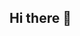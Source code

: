 ## Hi there 👋

<!--
**Elly3005/Elly3005** is a ✨ _special_ ✨ repository because its `README.md` (this file) appears on your GitHub profile.

Here are some ideas to get you started:

- 🔭 I’m currently working on ...
- 🌱 I’m currently learning JavaScript...
- 👯 I’m looking to collaborate on ...
- 🤔 I’m looking for help with ...
- 💬 Ask me about ...
- 📫 How to reach me:hitmanrook876@gmail.com...
- 😄 Pronouns: ...
- ⚡ Fun fact: ...
-->
